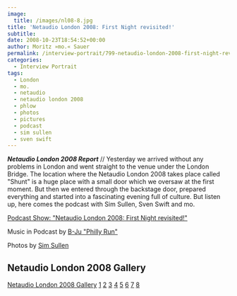 ```yaml
---
image:
  title: /images/nl08-8.jpg
title: 'Netaudio London 2008: First Night revisited!'
subtitle: 
date: 2008-10-23T18:54:52+00:00
author: Moritz »mo.« Sauer
permalink: /interview-portrait/799-netaudio-london-2008-first-night-revisited
categories:
  - Interview Portrait
tags:
  - London
  - mo.
  - netaudio
  - netaudio london 2008
  - phlow
  - photos
  - pictures
  - podcast
  - sim sullen
  - sven swift
---
```

***Netaudio London 2008 Report*** // Yesterday we arrived without any problems in London and went straight to the venue under the London Bridge. The location where the Netaudio London 2008 takes place called "Shunt" is a huge place with a small door which we oversaw at the first moment. But then we entered through the backstage door, prepared everything and started into a fascinating evening full of culture. But listen up, here comes the podcast with Sim Sullen, Sven Swift and mo.

[Podcast Show: "Netaudio London 2008: First Night revisited!"](http://mp3.phlow.de/digital_phlow/dp_008_netaudio_london_2008_part_1.mp3)

Music in Podcast by [B-Ju "Philly Run"](http://www.myspace.com/djbju)
  
Photos by [Sim Sullen](http://flickr.com/photos/simsullen/)

## Netaudio London 2008 Gallery

<a rel="lightbox[netaudiolondon]" href="{{ site.url }}{{ site.baseurl }}/images/nl08-1.jpg">Netaudio London 2008 Gallery</a> <a rel="lightbox[netaudiolondon]" href="{{ site.url }}{{ site.baseurl }}/images/nl08-2.jpg">1</a> <a rel="lightbox[netaudiolondon]" href="{{ site.url }}{{ site.baseurl }}/images/nl08-4.jpg">2</a> <a rel="lightbox[netaudiolondon]" href="{{ site.url }}{{ site.baseurl }}/images/nl08-5.jpg">3</a> <a rel="lightbox[netaudiolondon]" href="{{ site.url }}{{ site.baseurl }}/images/nl08-6.jpg">4</a> <a rel="lightbox[netaudiolondon]" href="{{ site.url }}{{ site.baseurl }}/images/nl08-7.jpg">5</a> <a rel="lightbox[netaudiolondon]" href="{{ site.url }}{{ site.baseurl }}/images/nl08-8.jpg">6</a> <a rel="lightbox[netaudiolondon]" href="{{ site.url }}{{ site.baseurl }}/images/nl08-9.jpg">7</a> <a rel="lightbox[netaudiolondon]" href="{{ site.url }}{{ site.baseurl }}/images/nl08-3.jpg">8</a>
